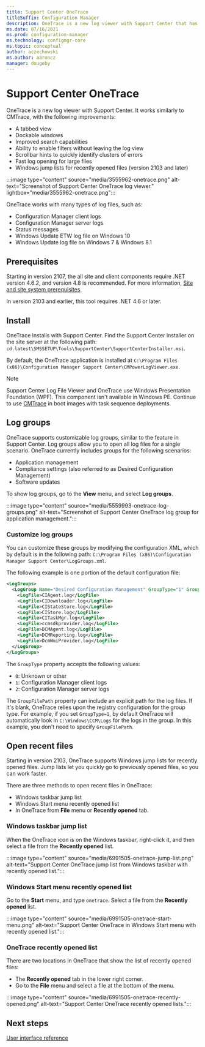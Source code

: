 ```yaml
---
title: Support Center OneTrace
titleSuffix: Configuration Manager
description: OneTrace is a new log viewer with Support Center that has improvements over CMTrace.
ms.date: 07/16/2021
ms.prod: configuration-manager
ms.technology: configmgr-core
ms.topic: conceptual
author: aczechowski
ms.author: aaroncz
manager: dougeby
---
```


# Support Center OneTrace

<!--3555962-->

OneTrace is a new log viewer with Support Center. It works similarly to CMTrace, with the following improvements:

- A tabbed view
- Dockable windows
- Improved search capabilities
- Ability to enable filters without leaving the log view
- Scrollbar hints to quickly identify clusters of errors
- Fast log opening for large files
- Windows jump lists for recently opened files (version 2103 and later)

:::image type="content" source="media/3555962-onetrace.png" alt-text="Screenshot of Support Center OneTrace log viewer." lightbox="media/3555962-onetrace.png":::

OneTrace works with many types of log files, such as:

- Configuration Manager client logs
- Configuration Manager server logs
- Status messages
- Windows Update ETW log file on Windows 10
- Windows Update log file on Windows 7 & Windows 8.1

## Prerequisites

Starting in version 2107, the all site and client components require .NET version 4.6.2, and version 4.8 is recommended.<!--10402814--> For more information, [Site and site system prerequisites](../../core/plan-design/configs/site-and-site-system-prerequisites.md#net-version-requirements).

In version 2103 and earlier, this tool requires .NET 4.6 or later.

## Install

OneTrace installs with Support Center. Find the Support Center installer on the site server at the following path: `cd.latest\SMSSETUP\Tools\SupportCenter\SupportCenterInstaller.msi`.

By default, the OneTrace application is installed at `C:\Program Files (x86)\Configuration Manager Support Center\CMPowerLogViewer.exe`.

> [!NOTE]
> Support Center Log File Viewer and OneTrace use Windows Presentation Foundation (WPF). This component isn't available in Windows PE. Continue to use [CMTrace](cmtrace.md) in boot images with task sequence deployments.

## Log groups

<!--5559993-->

OneTrace supports customizable log groups, similar to the feature in Support Center. Log groups allow you to open all log files for a single scenario. OneTrace currently includes groups for the following scenarios:

- Application management
- Compliance settings (also referred to as Desired Configuration Management)
- Software updates

To show log groups, go to the **View** menu, and select **Log groups**.

:::image type="content" source="media/5559993-onetrace-log-groups.png" alt-text="Screenshot of Support Center OneTrace log group for application management.":::

### Customize log groups

You can customize these groups by modifying the configuration XML, which by default is in the following path: `C:\Program Files (x86)\Configuration Manager Support Center\LogGroups.xml`.

The following example is one portion of the default configuration file:

``` XML
<LogGroups>
  <LogGroup Name="Desired Configuration Management" GroupType="1" GroupFilePath="">
    <LogFile>CIAgent.log</LogFile>
    <LogFile>CIDownloader.log</LogFile>
    <LogFile>CIStateStore.log</LogFile>
    <LogFile>CIStore.log</LogFile>
    <LogFile>CITaskMgr.log</LogFile>
    <LogFile>ccmsdkprovider.log</LogFile>
    <LogFile>DCMAgent.log</LogFile>
    <LogFile>DCMReporting.log</LogFile>
    <LogFile>DcmWmiProvider.log</LogFile>
  </LogGroup>
</LogGroups>
```

The `GroupType` property accepts the following values:

- `0`: Unknown or other
- `1`: Configuration Manager client logs
- `2`: Configuration Manager server logs

The `GroupFilePath` property can include an explicit path for the log files. If it's blank, OneTrace relies upon the registry configuration for the group type. For example, if you set `GroupType=1`, by default OneTrace will automatically look in `C:\Windows\CCM\Logs` for the logs in the group. In this example, you don't need to specify `GroupFilePath`.

## Open recent files

<!--6991505-->

Starting in version 2103, OneTrace supports Windows jump lists for recently opened files. Jump lists let you quickly go to previously opened files, so you can work faster.

There are three methods to open recent files in OneTrace:

- Windows taskbar jump list
- Windows Start menu recently opened list
- In OneTrace from **File** menu or **Recently opened** tab.

### Windows taskbar jump list

When the OneTrace icon is on the Windows taskbar, right-click it, and then select a file from the **Recently opened** list.

:::image type="content" source="media/6991505-onetrace-jump-list.png" alt-text="Support Center OneTrace jump list from Windows taskbar with recently opened list.":::

### Windows Start menu recently opened list

Go to the **Start** menu, and type `onetrace`. Select a file from the **Recently opened** list.

:::image type="content" source="media/6991505-onetrace-start-menu.png" alt-text="Support Center OneTrace in Windows Start menu with recently opened list.":::

### OneTrace recently opened list

There are two locations in OneTrace that show the list of recently opened files:

- The **Recently opened** tab in the lower right corner.
- Go to the **File** menu and select a file at the bottom of the menu.

:::image type="content" source="media/6991505-onetrace-recently-opened.png" alt-text="Support Center OneTrace recently opened lists.":::

## Next steps

[User interface reference](support-center-ui-reference.md)
